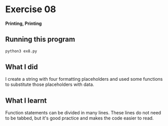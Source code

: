 # Exercise 08

**Printing, Printing**

## Running this program

```sh
python3 ex8.py
```

## What I did

I create a string with four formatting placeholders and used some functions to substitute those placeholders with data.

## What I learnt

Function statements can be divided in many lines.
These lines do not need to be tabbed, but it's good practice and makes the code easier to read.
